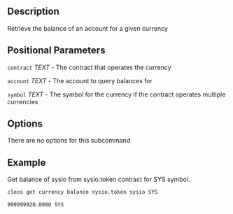 ## Description

Retrieve the balance of an account for a given currency

## Positional Parameters
`contract` _TEXT_ - The contract that operates the currency

`account` _TEXT_ - The account to query balances for

`symbol` _TEXT_ - The symbol for the currency if the contract operates multiple currencies

## Options
There are no options for this subcommand

## Example
Get balance of sysio from sysio.token contract for SYS symbol. 

```sh
cleos get currency balance sysio.token sysio SYS
```
```console
999999920.0000 SYS
```
